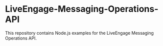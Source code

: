 # LiveEngage-Messaging-Operations-API
This repository contains Node.js examples for the LiveEngage Messaging Operations API.
